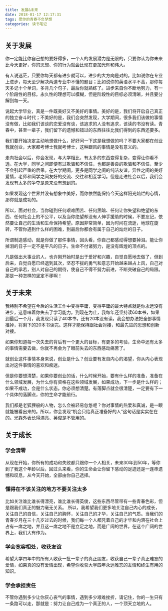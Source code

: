 ```yaml
---
title: 发展&未来
date: 2018-01-17 12:17:31
tags: 愿你的青春不负梦想
categories: 读书笔记
---
```

## 关于发展
你一定能比你自己想的要好得多，一个人的发展潜力是无限的，只要你认为你未来比今天更好，你的思想、你的行为就会比现在更加光辉和伟大。

有人说迷茫，只要你每天都有进步就可以，进步的大方向是对的。比如说你在专业上进步，每天至少解决两道专业中不懂的题目；比如说你的英语水平不高，那你每天多记十个单词，多背几个句子，最后你就熟练了。进步来自你不断地努力，有一个阶段性的目标。永久性的理想可以模糊，但是阶段性的目标必须清晰，并且要分解到每一天。

说起大学毕业，真是一件既美好又不美好的事情。美好的是，我们将开启自己真正的独立奋斗时代；不美好的是，我们会突然发现，大学期间，很多我们该做的事情没有做，比如我们该谈的恋爱没有谈，该追求的人没有追求，该读的书没有读。青春中，甚至一辈子，我们留下的遗憾和错过的东西往往比我们得到的东西还要多。

我们要开始决定主动地想做什么，好好问一下这是我想做的吗？不要大家都在创业我就创业，大家都考博士我就考博士，这种跟风的事情是没有意义的。

走向社会以后，你会发现，与大学相比，有太多的东西变得复杂，变得让你看不透。在大学，同学之间即便有过欺骗和不信任，也都是善良的欺骗和不信任，至少不会引起严重的后果。在大学期间，更多是同学之间的纯洁友谊，异性之间的美好爱情，老师和同学之间友好的交流、交往和相互学习。但是走进社会以后，我们会发现有太多的争夺是原来没有想到的。

如果发现这个世界并没有想象中美好，而你依然能保持今天这样阳光灿烂的心情，那你就是成功的。

所以，面对社会，当你碰到任何艰难困苦、任何黑暗、任何让你失望和绝望的东西、任何社会上的不公平，以及当你绝望却没有人伸手援助的时候，不要忘记，依然要让自己的生活和生命保持希望。原因非常简单，因为时间在流逝，地球在旋转，不管你遇到什么样的困难，到最后你都会有属于自己的灿烂的日子。

所谓制造感动，就是你做了那件事情，回头看，你自己都感动得想要掉泪。能让你掉泪的日子一定不是平凡的日子。生命不付诸努力，是没有辉煌的顶点的。

凡是做出大事业的人，也许刚开始时是出于爱好和兴趣，自觉自愿地去做了，但到后来，自觉自愿已经退到其次，坚忍不拔的勇气和意志开始越来越占上风，自己对自己的承若，别人对自己的期待，使自己不得不努力前进，不断突破自己的局限。那是一种怎样的坚定不移啊！

## 关于未来
我特别不希望在今后的生活工作中变得平庸，变得平庸的最大特点就是你永远没有进步，这意味着你失去了学习能力。到现在为止，我每年还坚持读60本书，如果到最后一个月，我发现只读了40本书，还有20本没有读，我会想办法把全部事情推掉，将剩下的20本书读完。这样才能保持跟社会对接，和最先进的思想和创新对接。

如果你知道每一次失去的背后有一个更大的目标，有更多的考验，生命中还有太多的事情需要去做，你就不再会为了眼前失去的东西感动痛苦了。

就创业这件事情本身来说，创业是什么？创业要有发自内心的渴望，你从内心表现出对这件事情的喜欢和痴迷。

但是你要想清楚，如果你要创业的话，什么时候开始，要有什么样的准备，准备在什么领域发展，为什么你有资格在这些领域发展，如果成功，下一步是什么样的；如果不成功，会是什么状态。你必须想清楚。有落脚点就会很清楚，一定要有下一个具体的落脚点，你的生命才能前行。

我们都是老狐狸般的人物，怎么会被轻易忽悠呢？你对事情的热爱和真诚，是一眼就能被看出来的。所以，你会发现“机会只给真正准备好的人”这句话是实实在在的。光靠外表长得漂亮、英俊是不管用的。

## 关于成长
### 学会清零
从现在开始，你所有的成功和失败都只跟你一个人相关，未来30年到50年，等你到了我这个年龄以后，回过头来看，你的生命会让你留下感动的足迹还是一连串遗憾和叹息，从今天开始，全部由你自己选择。
### 懂得在不该关注的地方不要关注太多
比如关注谁比谁长得漂亮，谁比谁长得英俊，这些东西尽管带有一些青春色彩，但是跟我们真正的魅力毫无关系。
所以，我希望我们更多地关注自己内心的成长，关注自己的自信，关注自己的胸怀，关注自己的才华，关注自己的气质。当我们的青春岁月在三十几岁过去的时候，我们每一个人都凭着自己的才华和内涵在社会上占有一席之地，并且这一席之地不是立足之地，而是广阔的世界，在这个广阔的世界上，我们大有作为。
### 学会宽容相处，收获友谊
希望大学四年中的所有人收获一批一辈子的真正朋友，收获自己一辈子真正难忘的爱情，如果真的没有爱情出现，希望你收获大学四年永远难忘的友情和终生有用的知识。
### 学会承担责任
不管你遇到多少让你灰心丧气的事情，遇到多少艰难挫折，请记住，你的一生只有一条路可以走，那就是：努力让自己成为一个真正的人，一个顶天立地的人。
